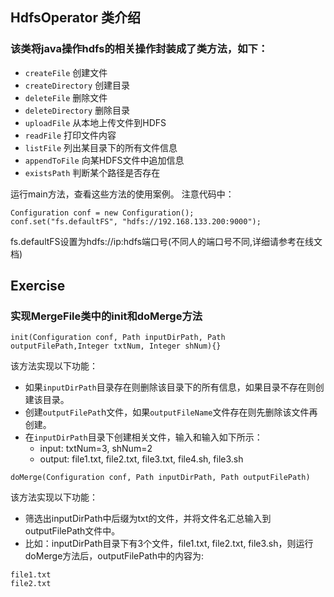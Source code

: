 ## HdfsOperator 类介绍
### 该类将java操作hdfs的相关操作封装成了类方法，如下：
- `createFile` 创建文件
- `createDirectory` 创建目录
- `deleteFile` 删除文件
- `deleteDirectory` 删除目录
- `uploadFile` 从本地上传文件到HDFS
- `readFile` 打印文件内容
- `listFile` 列出某目录下的所有文件信息
- `appendToFile` 向某HDFS文件中追加信息
- `existsPath` 判断某个路径是否存在

运行main方法，查看这些方法的使用案例。
注意代码中： 
```
Configuration conf = new Configuration();
conf.set("fs.defaultFS", "hdfs://192.168.133.200:9000");
```
fs.defaultFS设置为hdfs://ip:hdfs端口号(不同人的端口号不同,详细请参考在线文档)

## Exercise 

### 实现MergeFile类中的init和doMerge方法

```
init(Configuration conf, Path inputDirPath, Path outputFilePath,Integer txtNum, Integer shNum){}
```

该方法实现以下功能：
- 如果`inputDirPath`目录存在则删除该目录下的所有信息，如果目录不存在则创建该目录。
- 创建`outputFilePat`h文件，如果`outputFileName`文件存在则先删除该文件再创建。
- 在`inputDirPath`目录下创建相关文件，输入和输入如下所示：
  - input: txtNum=3, shNum=2
  - output: file1.txt, file2.txt, file3.txt, file4.sh, file3.sh

```
doMerge(Configuration conf, Path inputDirPath, Path outputFilePath)
```

该方法实现以下功能：
- 筛选出inputDirPath中后缀为txt的文件，并将文件名汇总输入到outputFilePath文件中。
- 比如：inputDirPath目录下有3个文件，file1.txt, file2.txt, file3.sh，则运行doMerge方法后，outputFilePath中的内容为:
```
file1.txt
file2.txt
```